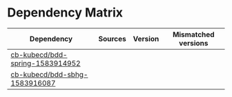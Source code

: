 # Dependency Matrix

Dependency | Sources | Version | Mismatched versions
---------- | ------- | ------- | -------------------
[cb-kubecd/bdd-spring-1583914952](https://github.com/cb-kubecd/bdd-spring-1583914952.git) |  | []() | 
[cb-kubecd/bdd-sbhg-1583916087](https://github.com/cb-kubecd/bdd-sbhg-1583916087.git) |  | []() | 
